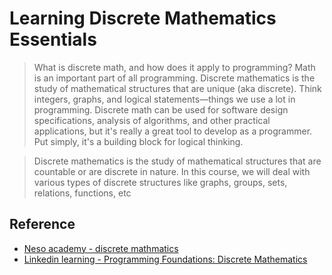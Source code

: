 # Learning Discrete Mathematics Essentials 
> What is discrete math, and how does it apply to programming? Math is an important part of all programming. Discrete mathematics is the study of mathematical structures that are unique (aka discrete). Think integers, graphs, and logical statements—things we use a lot in programming. Discrete math can be used for software design specifications, analysis of algorithms, and other practical applications, but it's really a great tool to develop as a programmer. Put simply, it's a building block for logical thinking.

> Discrete mathematics is the study of mathematical structures that are countable or are discrete in nature. In this course, we will deal with various types of discrete structures like graphs, groups, sets, relations, functions, etc


## Reference 
- [Neso academy - discrete mathmatics](https://www.youtube.com/playlist?list=PLBlnK6fEyqRhqJPDXcvYlLfXPh37L89g3)
- [Linkedin learning - Programming Foundations: Discrete Mathematics](https://www.linkedin.com/learning/programming-foundations-discrete-mathematics)